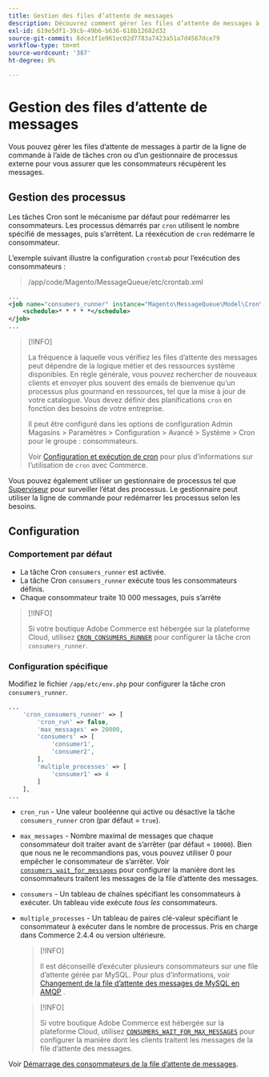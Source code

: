 ```yaml
---
title: Gestion des files d’attente de messages
description: Découvrez comment gérer les files d’attente de messages à partir de la ligne de commande d’Adobe Commerce.
exl-id: 619e5df1-39cb-49b6-b636-618b12682d32
source-git-commit: 8dce1f1e961ec02d7783a7423a51a7d4567dce79
workflow-type: tm+mt
source-wordcount: '387'
ht-degree: 0%

---
```


# Gestion des files d’attente de messages

Vous pouvez gérer les files d’attente de messages à partir de la ligne de commande à l’aide de tâches cron ou d’un gestionnaire de processus externe pour vous assurer que les consommateurs récupèrent les messages.

## Gestion des processus

Les tâches Cron sont le mécanisme par défaut pour redémarrer les consommateurs. Les processus démarrés par `cron` utilisent le nombre spécifié de messages, puis s’arrêtent. La réexécution de `cron` redémarre le consommateur.

L’exemple suivant illustre la configuration `crontab` pour l’exécution des consommateurs :

> /app/code/Magento/MessageQueue/etc/crontab.xml

```xml
...
<job name="consumers_runner" instance="Magento\MessageQueue\Model\Cron\ConsumersRunner" method="run">
    <schedule>* * * * *</schedule>
</job>
...
```

>[!INFO]
>
>La fréquence à laquelle vous vérifiez les files d’attente des messages peut dépendre de la logique métier et des ressources système disponibles. En règle générale, vous pouvez rechercher de nouveaux clients et envoyer plus souvent des emails de bienvenue qu’un processus plus gourmand en ressources, tel que la mise à jour de votre catalogue. Vous devez définir des planifications `cron` en fonction des besoins de votre entreprise.
>
>Il peut être configuré dans les options de configuration Admin Magasins > Paramètres > Configuration > Avancé > Système > Cron pour le groupe : consommateurs.
>
>Voir [Configuration et exécution de cron](../cli/configure-cron-jobs.md) pour plus d’informations sur l’utilisation de `cron` avec Commerce.

Vous pouvez également utiliser un gestionnaire de processus tel que [Superviseur](https://supervisord.readthedocs.io/en/latest/) pour surveiller l’état des processus. Le gestionnaire peut utiliser la ligne de commande pour redémarrer les processus selon les besoins.

## Configuration

### Comportement par défaut

- La tâche Cron `consumers_runner` est activée.
- La tâche Cron `consumers_runner` exécute tous les consommateurs définis.
- Chaque consommateur traite 10 000 messages, puis s’arrête

>[!INFO]
>
>Si votre boutique Adobe Commerce est hébergée sur la plateforme Cloud, utilisez [`CRON_CONSUMERS_RUNNER`](https://experienceleague.adobe.com/docs/commerce-cloud-service/user-guide/configure/env/stage/variables-deploy.html?lang=fr#cron_consumers_runner) pour configurer la tâche cron `consumers_runner`.

### Configuration spécifique

Modifiez le fichier `/app/etc/env.php` pour configurer la tâche cron `consumers_runner`.

```php
...
    'cron_consumers_runner' => [
        'cron_run' => false,
        'max_messages' => 20000,
        'consumers' => [
            'consumer1',
            'consumer2',
        ],
        'multiple_processes' => [
            'consumer1' => 4
        ]
    ],
...
```

- `cron_run` - Une valeur booléenne qui active ou désactive la tâche `consumers_runner` cron (par défaut = `true`).
- `max_messages` - Nombre maximal de messages que chaque consommateur doit traiter avant de s’arrêter (par défaut = `10000`). Bien que nous ne le recommandions pas, vous pouvez utiliser 0 pour empêcher le consommateur de s’arrêter. Voir [`consumers_wait_for_messages`](../reference/config-reference-envphp.md#consumerswaitformessages) pour configurer la manière dont les consommateurs traitent les messages de la file d’attente des messages.
- `consumers` - Un tableau de chaînes spécifiant les consommateurs à exécuter. Un tableau vide exécute *tous les* consommateurs.
- `multiple_processes` - Un tableau de paires clé-valeur spécifiant le consommateur à exécuter dans le nombre de processus. Pris en charge dans Commerce 2.4.4 ou version ultérieure.

  >[!INFO]
  >
  >Il est déconseillé d’exécuter plusieurs consommateurs sur une file d’attente gérée par MySQL. Pour plus d’informations, voir [Changement de la file d’attente des messages de MySQL en AMQP](https://developer.adobe.com/commerce/php/development/components/message-queues/#change-message-queue-from-mysql-to-amqp) .

  >[!INFO]
  >
  >Si votre boutique Adobe Commerce est hébergée sur la plateforme Cloud, utilisez [`CONSUMERS_WAIT_FOR_MAX_MESSAGES`](https://experienceleague.adobe.com/docs/commerce-cloud-service/user-guide/configure/env/stage/variables-deploy.html?lang=fr#consumers_wait_for_max_messages) pour configurer la manière dont les clients traitent les messages de la file d’attente des messages.

Voir [Démarrage des consommateurs de la file d’attente de messages](../cli/start-message-queues.md).
